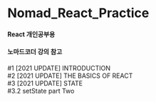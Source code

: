 # Nomad_React_Practice

#### React 개인공부용
#### 노마드코더 강의 참고

#1 [2021 UPDATE] INTRODUCTION</br>
#2 [2021 UPDATE] THE BASICS OF REACT</br>
#3 [2021 UPDATE] STATE</br>
#3.2 setState part Two
